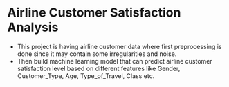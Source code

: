 # Airline Customer Satisfaction Analysis

- This project is having airline customer data where first preprocessing is done since it may contain some irregularities and noise.
- Then build machine learning model that can predict airline customer satisfaction level based on different features like Gender, Customer_Type, Age, Type_of_Travel, Class etc.
